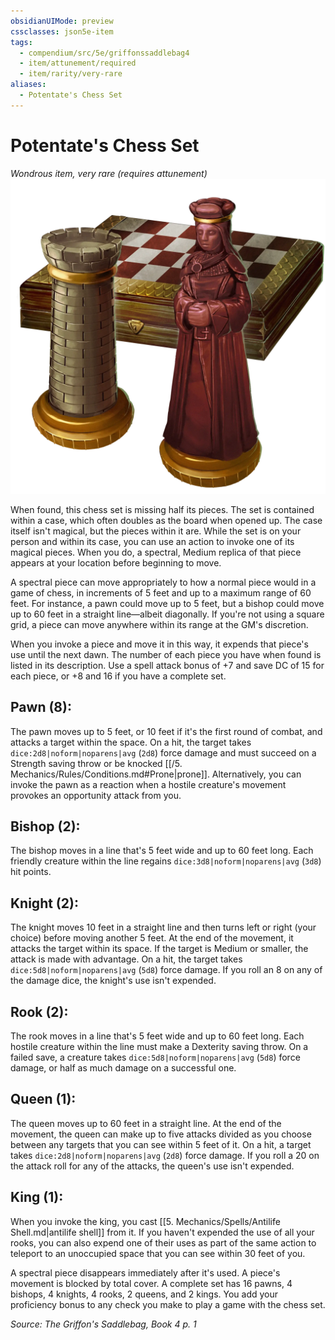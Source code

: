 ```yaml
---
obsidianUIMode: preview
cssclasses: json5e-item
tags:
  - compendium/src/5e/griffonssaddlebag4
  - item/attunement/required
  - item/rarity/very-rare
aliases:
  - Potentate's Chess Set
---
```

# Potentate's Chess Set
*Wondrous item, very rare (requires attunement)*  
![](https://raw.githubusercontent.com/TheGiddyLimit/homebrew-img/main/img/GriffonsSaddlebag4/Items/Potentates-Chess-Set.webp#right)  


When found, this chess set is missing half its pieces. The set is contained within a case, which often doubles as the board when opened up. The case itself isn't magical, but the pieces within it are. While the set is on your person and within its case, you can use an action to invoke one of its magical pieces. When you do, a spectral, Medium replica of that piece appears at your location before beginning to move.

A spectral piece can move appropriately to how a normal piece would in a game of chess, in increments of 5 feet and up to a maximum range of 60 feet. For instance, a pawn could move up to 5 feet, but a bishop could move up to 60 feet in a straight line—albeit diagonally. If you're not using a square grid, a piece can move anywhere within its range at the GM's discretion.

When you invoke a piece and move it in this way, it expends that piece's use until the next dawn. The number of each piece you have when found is listed in its description. Use a spell attack bonus of +7 and save DC of 15 for each piece, or +8 and 16 if you have a complete set.

## Pawn (8):

The pawn moves up to 5 feet, or 10 feet if it's the first round of combat, and attacks a target within the space. On a hit, the target takes `dice:2d8|noform|noparens|avg` (`2d8`) force damage and must succeed on a Strength saving throw or be knocked [[/5. Mechanics/Rules/Conditions.md#Prone\|prone]]. Alternatively, you can invoke the pawn as a reaction when a hostile creature's movement provokes an opportunity attack from you.

## Bishop (2):

The bishop moves in a line that's 5 feet wide and up to 60 feet long. Each friendly creature within the line regains `dice:3d8|noform|noparens|avg` (`3d8`) hit points.

## Knight (2):

The knight moves 10 feet in a straight line and then turns left or right (your choice) before moving another 5 feet. At the end of the movement, it attacks the target within its space. If the target is Medium or smaller, the attack is made with advantage. On a hit, the target takes `dice:5d8|noform|noparens|avg` (`5d8`) force damage. If you roll an 8 on any of the damage dice, the knight's use isn't expended.

## Rook (2):

The rook moves in a line that's 5 feet wide and up to 60 feet long. Each hostile creature within the line must make a Dexterity saving throw. On a failed save, a creature takes `dice:5d8|noform|noparens|avg` (`5d8`) force damage, or half as much damage on a successful one.

## Queen (1):

The queen moves up to 60 feet in a straight line. At the end of the movement, the queen can make up to five attacks divided as you choose between any targets that you can see within 5 feet of it. On a hit, a target takes `dice:2d8|noform|noparens|avg` (`2d8`) force damage. If you roll a 20 on the attack roll for any of the attacks, the queen's use isn't expended.

## King (1):

When you invoke the king, you cast [[5. Mechanics/Spells/Antilife Shell.md\|antilife shell]] from it. If you haven't expended the use of all your rooks, you can also expend one of their uses as part of the same action to teleport to an unoccupied space that you can see within 30 feet of you.

A spectral piece disappears immediately after it's used. A piece's movement is blocked by total cover. A complete set has 16 pawns, 4 bishops, 4 knights, 4 rooks, 2 queens, and 2 kings. You add your proficiency bonus to any check you make to play a game with the chess set.

*Source: The Griffon's Saddlebag, Book 4 p. 1*

